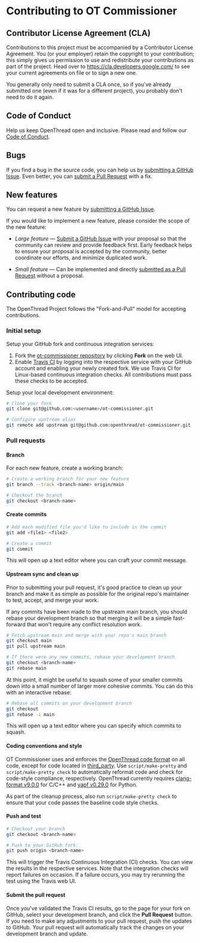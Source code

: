 # Contributing to OT Commissioner

## Contributor License Agreement (CLA)

Contributions to this project must be accompanied by a Contributor License Agreement. You (or your employer) retain the copyright to your contribution; this simply gives us permission to use and redistribute your contributions as part of the project. Head over to <https://cla.developers.google.com/> to see your current agreements on file or to sign a new one.

You generally only need to submit a CLA once, so if you've already submitted one (even if it was for a different project), you probably don't need to do it again.

## Code of Conduct

Help us keep OpenThread open and inclusive. Please read and follow our [Code of Conduct](CODE_OF_CONDUCT.md).

## Bugs

If you find a bug in the source code, you can help us by [submitting a GitHub Issue](https://github.com/openthread/ot-commissioner/issues/new). Even better, you can [submit a Pull Request](#submitting-a-pull-request) with a fix.

## New features

You can request a new feature by [submitting a GitHub Issue](https://github.com/openthread/ot-commissioner/issues/new).

If you would like to implement a new feature, please consider the scope of the new feature:

- _Large feature_ — [Submit a GitHub Issue](https://github.com/openthread/ot-commissioner/issues/new) with your proposal so that the community can review and provide feedback first. Early feedback helps to ensure your proposal is accepted by the community, better coordinate our efforts, and minimize duplicated work.

- _Small feature_ — Can be implemented and directly [submitted as a Pull Request](#submitting-a-pull-request) without a proposal.

## Contributing code

The OpenThread Project follows the "Fork-and-Pull" model for accepting contributions.

### Initial setup

Setup your GitHub fork and continuous integration services:

1. Fork the [ot-commissioner repository](https://github.com/openthread/ot-commissioner) by clicking **Fork** on the web UI.
1. Enable [Travis CI](https://travis-ci.org/) by logging into the respective service with your GitHub account and enabling your newly created fork. We use Travis CI for Linux-based continuous integration checks. All contributions must pass these checks to be accepted.

Setup your local development environment:

```bash
# Clone your fork
git clone git@github.com:<username>/ot-commissioner.git

# Configure upstream alias
git remote add upstream git@github.com:openthread/ot-commissioner.git
```

### Pull requests

#### Branch

For each new feature, create a working branch:

```bash
# Create a working branch for your new feature
git branch --track <branch-name> origin/main

# Checkout the branch
git checkout <branch-name>
```

#### Create commits

```bash
# Add each modified file you'd like to include in the commit
git add <file1> <file2>

# Create a commit
git commit
```

This will open up a text editor where you can craft your commit message.

#### Upstream sync and clean up

Prior to submitting your pull request, it's good practice to clean up your branch and make it as simple as possible for the original repo's maintainer to test, accept, and merge your work.

If any commits have been made to the upstream main branch, you should rebase your development branch so that merging it will be a simple fast-forward that won't require any conflict resolution work.

```bash
# Fetch upstream main and merge with your repo's main branch
git checkout main
git pull upstream main

# If there were any new commits, rebase your development branch
git checkout <branch-name>
git rebase main
```

At this point, it might be useful to squash some of your smaller commits down into a small number of larger more cohesive commits. You can do this with an interactive rebase:

```bash
# Rebase all commits on your development branch
git checkout
git rebase -i main
```

This will open up a text editor where you can specify which commits to squash.

#### Coding conventions and style

OT Commissioner uses and enforces the [OpenThread code format](./.clang-format) on all code, except for code located in [third_party](third_party). Use `script/make-pretty` and `script/make-pretty check` to automatically reformat code and check for code-style compliance, respectively. OpenThread currently requires [clang-format v9.0.0](http://releases.llvm.org/download.html#10.0.0) for C/C++ and [yapf v0.29.0](https://github.com/google/yapf) for Python.

As part of the cleanup process, also run `script/make-pretty check` to ensure that your code passes the baseline code style checks.

#### Push and test

```bash
# Checkout your branch
git checkout <branch-name>

# Push to your GitHub fork:
git push origin <branch-name>
```

This will trigger the Travis Continuous Integration (CI) checks. You can view the results in the respective services. Note that the integration checks will report failures on occasion. If a failure occurs, you may try rerunning the test using the Travis web UI.

#### Submit the pull request

Once you've validated the Travis CI results, go to the page for your fork on GitHub, select your development branch, and click the **Pull Request** button. If you need to make any adjustments to your pull request, push the updates to GitHub. Your pull request will automatically track the changes on your development branch and update.
